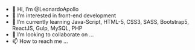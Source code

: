 - 👋 Hi, I’m @LeonardoApollo
- 👀 I’m interested in front-end development
- 🌱 I’m currently learning Java-Script, HTML-5, CSS3, SASS, Bootstrap5, ReactJS, Gulp, MySQL, PHP
- 💞️ I’m looking to collaborate on ...
- 📫 How to reach me ...

<!---
LeonardoApollo/LeonardoApollo is a ✨ special ✨ repository because its `README.md` (this file) appears on your GitHub profile.
You can click the Preview link to take a look at your changes.
--->
